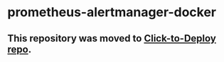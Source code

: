 prometheus-alertmanager-docker
============

## This repository was moved to [Click-to-Deploy repo](https://github.com/GoogleCloudPlatform/click-to-deploy/tree/master/docker/prometheus-alertmanager).
